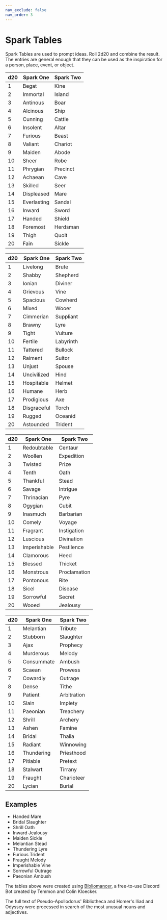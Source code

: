 ```yaml
---
nav_exclude: false
nav_order: 3
---
```


# Spark Tables

Spark Tables are used to prompt ideas. Roll 2d20 and combine the result. The entries are general enough that they can be used as the inspiration for a person, place, event, or object.

| d20 | Spark One   | Spark Two |
|-----|-------------|-----------|
| 1   | Begat       | Kine      |
| 2   | Immortal    | Island    |
| 3   | Antinous    | Boar      |
| 4   | Alcinous    | Ship      |
| 5   | Cunning     | Cattle    |
| 6   | Insolent    | Altar     |
| 7   | Furious     | Beast     |
| 8   | Valiant     | Chariot   |
| 9   | Maiden      | Abode     |
| 10  | Sheer       | Robe      |
| 11  | Phrygian    | Precinct  |
| 12  | Achaean     | Cave      |
| 13  | Skilled     | Seer      |
| 14  | Displeased  | Mare      |
| 15  | Everlasting | Sandal    |
| 16  | Inward      | Sword     |
| 17  | Handed      | Shield    |
| 18  | Foremost    | Herdsman  |
| 19  | Thigh       | Quoit     |
| 20  | Fain        | Sickle    |


| d20 | Spark One   | Spark Two |
|-----|-------------|-----------|
| 1   | Livelong    | Brute     |
| 2   | Shabby      | Shepherd  |
| 3   | Ionian      | Diviner   |
| 4   | Grievous    | Vine      |
| 5   | Spacious    | Cowherd   |
| 6   | Mixed       | Wooer     |
| 7   | Cimmerian   | Suppliant |
| 8   | Brawny      | Lyre      |
| 9   | Tight       | Vulture   |
| 10  | Fertile     | Labyrinth |
| 11  | Tattered    | Bullock   |
| 12  | Raiment     | Suitor    |
| 13  | Unjust      | Spouse    |
| 14  | Uncivilized | Hind      |
| 15  | Hospitable  | Helmet    |
| 16  | Humane      | Herb      |
| 17  | Prodigious  | Axe       |
| 18  | Disgraceful | Torch     |
| 19  | Rugged      | Oceanid   |
| 20  | Astounded   | Trident   |


| d20 | Spark One    | Spark Two    |
|-----|--------------|--------------|
| 1   | Redoubtable  | Centaur      |
| 2   | Woollen      | Expedition   |
| 3   | Twisted      | Prize        |
| 4   | Tenth        | Oath         |
| 5   | Thankful     | Stead        |
| 6   | Savage       | Intrigue     |
| 7   | Thrinacian   | Pyre         |
| 8   | Ogygian      | Cubit        |
| 9   | Inasmuch     | Barbarian    |
| 10  | Comely       | Voyage       |
| 11  | Fragrant     | Instigation  |
| 12  | Luscious     | Divination   |
| 13  | Imperishable | Pestilence   |
| 14  | Clamorous    | Heed         |
| 15  | Blessed      | Thicket      |
| 16  | Monstrous    | Proclamation |
| 17  | Pontonous    | Rite         |
| 18  | Sicel        | Disease      |
| 19  | Sorrowful    | Secret       |
| 20  | Wooed        | Jealousy     |


| d20 | Spark One  | Spark Two   |
|-----|------------|-------------|
| 1   | Melantian  | Tribute     |
| 2   | Stubborn   | Slaughter   |
| 3   | Ajax       | Prophecy    |
| 4   | Murderous  | Melody      |
| 5   | Consummate | Ambush      |
| 6   | Scaean     | Prowess     |
| 7   | Cowardly   | Outrage     |
| 8   | Dense      | Tithe       |
| 9   | Patient    | Arbitration |
| 10  | Slain      | Impiety     |
| 11  | Paeonian   | Treachery   |
| 12  | Shrill     | Archery     |
| 13  | Ashen      | Famine      |
| 14  | Bridal     | Thalia      |
| 15  | Radiant    | Winnowing   |
| 16  | Thundering | Priesthood  |
| 17  | Pitiable   | Pretext     |
| 18  | Stalwart   | Tirrany     |
| 19  | Fraught    | Charioteer  |
| 20  | Lycian     | Burial      |

## Examples

- Handed Mare
- Bridal Slaughter
- Shrill Oath
- Inward Jealousy
- Maiden Sickle
- Melantian Stead
- Thundering Lyre
- Furious Trident
- Fraught Melody
- Imperishable Vine
- Sorrowful Outrage
- Paeonian Ambush

The tables above were created using [Bibliomancer](https://www.patreon.com/posts/meet-your-new-to-54134398), a free-to-use Discord Bot created by Temmon and Colin Kloecker.

The full text of Pseudo-Apollodorus' Bibliotheca and Homer's Iliad and Odyssey were processed in search of the most unusual nouns and adjectives.
